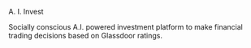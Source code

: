 A. I. Invest

Socially conscious A.I. powered investment platform to make financial trading decisions based on Glassdoor ratings.
